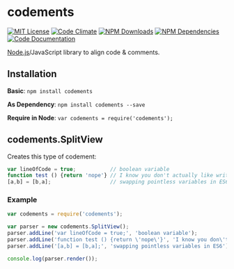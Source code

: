 # codements

[![MIT License](https://img.shields.io/badge/license-MIT-blue.svg)](http://opensource.org/licenses/MIT)
[![Code Climate](https://codeclimate.com/github/dodekeract/codements/badges/gpa.svg)](https://codeclimate.com/github/dodekeract/codements)
[![NPM Downloads](https://img.shields.io/npm/dm/codements.svg)](https://npmjs.com/package/codements)
[![NPM Dependencies](https://david-dm.org/dodekeract/codements.png)](https://npmjs.com/package/codements)
[![Code Documentation](https://inch-ci.org/github/dodekeract/codements.svg)](https://inch-ci.org/github/dodekeract/codements)

[Node.js](https://nodejs.org)/JavaScript library to align code & comments.

## Installation
**Basic**: ````npm install codements````

**As Dependency**: ````npm install codements --save````

**Require in Node**: ````var codements = require('codements');````

## codements.SplitView
Creates this type of codement:
````javascript
var lineOfCode = true;           // boolean variable
function test () {return 'nope'} // I know you don't actually like writing unit-tests
[a,b] = [b,a];                   // swapping pointless variables in ES6
````

### Example
````javascript
var codements = require('codements');

var parser = new codements.SplitView();
parser.addLine('var lineOfCode = true;', 'boolean variable');
parser.addLine('function test () {return \'nope\'}', 'I know you don\'t actually like writing unit-tests');
parser.addLine('[a,b] = [b,a];', 'swapping pointless variables in ES6');

console.log(parser.render());
````

